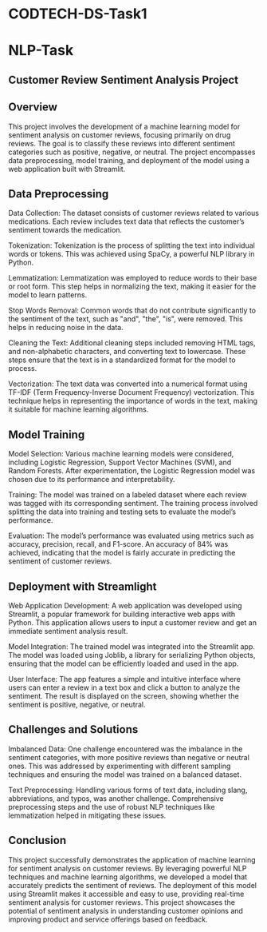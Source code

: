# CODTECH-DS-Task1
# NLP-Task
## Customer Review Sentiment Analysis Project

## Overview

This project involves the development of a machine learning model for sentiment analysis on customer reviews, focusing primarily on drug reviews. The goal is to classify these reviews into different sentiment categories such as positive, negative, or neutral. The project encompasses data preprocessing, model training, and deployment of the model using a web application built with Streamlit.

## Data Preprocessing
Data Collection: The dataset consists of customer reviews related to various medications. Each review includes text data that reflects the customer’s sentiment towards the medication.

Tokenization: Tokenization is the process of splitting the text into individual words or tokens. This was achieved using SpaCy, a powerful NLP library in Python.

Lemmatization: Lemmatization was employed to reduce words to their base or root form. This step helps in normalizing the text, making it easier for the model to learn patterns.

Stop Words Removal: Common words that do not contribute significantly to the sentiment of the text, such as "and", "the", "is", were removed. This helps in reducing noise in the data.

Cleaning the Text: Additional cleaning steps included removing HTML tags, and non-alphabetic characters, and converting text to lowercase. These steps ensure that the text is in a standardized format for the model to process.

Vectorization: The text data was converted into a numerical format using TF-IDF (Term Frequency-Inverse Document Frequency) vectorization. This technique helps in representing the importance of words in the text, making it suitable for machine learning algorithms.

## Model Training
Model Selection: Various machine learning models were considered, including Logistic Regression, Support Vector Machines (SVM), and Random Forests. After experimentation, the Logistic Regression model was chosen due to its performance and interpretability.

Training: The model was trained on a labeled dataset where each review was tagged with its corresponding sentiment. The training process involved splitting the data into training and testing sets to evaluate the model’s performance.

Evaluation: The model’s performance was evaluated using metrics such as accuracy, precision, recall, and F1-score. An accuracy of 84% was achieved, indicating that the model is fairly accurate in predicting the sentiment of customer reviews.

## Deployment with Streamlight
Web Application Development: A web application was developed using Streamlit, a popular framework for building interactive web apps with Python. This application allows users to input a customer review and get an immediate sentiment analysis result.

Model Integration: The trained model was integrated into the Streamlit app. The model was loaded using Joblib, a library for serializing Python objects, ensuring that the model can be efficiently loaded and used in the app.

User Interface: The app features a simple and intuitive interface where users can enter a review in a text box and click a button to analyze the sentiment. The result is displayed on the screen, showing whether the sentiment is positive, negative, or neutral.

## Challenges and Solutions
Imbalanced Data: One challenge encountered was the imbalance in the sentiment categories, with more positive reviews than negative or neutral ones. This was addressed by experimenting with different sampling techniques and ensuring the model was trained on a balanced dataset.

Text Preprocessing: Handling various forms of text data, including slang, abbreviations, and typos, was another challenge. Comprehensive preprocessing steps and the use of robust NLP techniques like lemmatization helped in mitigating these issues.

## Conclusion
This project successfully demonstrates the application of machine learning for sentiment analysis on customer reviews. By leveraging powerful NLP techniques and machine learning algorithms, we developed a model that accurately predicts the sentiment of reviews. The deployment of this model using Streamlit makes it accessible and easy to use, providing real-time sentiment analysis for customer reviews. This project showcases the potential of sentiment analysis in understanding customer opinions and improving product and service offerings based on feedback.
